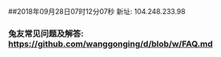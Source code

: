 ##2018年09月28日07时12分07秒 新址: 104.248.233.98
### 兔友常见问题及解答: https://github.com/wanggonging/d/blob/w/FAQ.md
